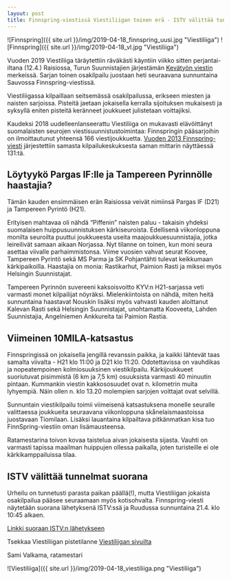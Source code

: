 ```yaml
---
layout: post
title: Finnspring-viestissä Viestiliigan toinen erä - ISTV välittää tunnelmat suorana
---
```


![Finnspring]({{ site.url }}/img/2019-04-18_finnspring_uusi.jpg "Viestiliiga") ![Finnspring]({{ site.url }}/img/2019-04-18_vl.jpg "Viestiliiga")

Vuoden 2019 Viestiliiga täräytettiin räväkästi käyntiin viikko sitten perjantai-iltana (12.4.) Raisiossa, Turun Suunnistajien järjestämän [Kevätyön viestin](https://tus.fi/kyv2019) merkeissä. Sarjan toinen osakilpailu juostaan heti seuraavana sunnuntaina Sauvossa Finnspring-viestissä.

Viestiliigassa kilpaillaan seitsemässä osakilpailussa, erikseen miesten ja naisten sarjoissa. Pisteitä jaetaan jokaisella kerralla sijoituksen mukaisesti ja syksyllä eniten pisteitä keränneet joukkueet julistetaan voittajiksi.

Kaudeksi 2018 uudelleenlanseerattu Viestiliiga on mukavasti elävöittänyt suomalaisten seurojen viestisuunnistustoimintaa: Finnspringin pääsarjoihin on ilmoittautunut yhteensä 166 viestijoukkuetta. [Vuoden 2013 Finnspring-viesti](http://www.paimionrasti.fi/kilpailut/13/finnspring/) järjestettiin samasta kilpailukeskuksesta saman mittarin näyttäessä 131:tä.

## Löytyykö Pargas IF:lle ja Tampereen Pyrinnölle haastajia?

Tämän kauden ensimmäisen erän Raisiossa veivät nimiinsä Pargas IF (D21) ja Tampereen Pyrintö (H21).

Erityisen mahtavaa oli nähdä “Piffenin” naisten paluu - takaisin yhdeksi suomalaisen huippusuunnistuksen kärkiseuroista. 
Edellisenä viikonloppuna monilta seuroilta puuttui joukkueesta useita maajoukkuesuunnistajia, jotka leireilivät samaan aikaan Norjassa. Nyt tilanne on toinen, kun moni seura asettaa viivalle parhaimmistonsa.
Viime vuosien vahvat seurat Koovee, Tampereen Pyrintö sekä MS Parma ja SK Pohjantähti tulevat keikkumaan kärkipaikoilla. Haastajia on monia: Rastikarhut, Paimion Rasti ja miksei myös Helsingin Suunnistajat.

Tampereen Pyrinnön suvereeni kaksoisvoitto KYV:n H21-sarjassa veti varmasti monet kilpailijat nöyräksi. 
Mielenkiintoista on nähdä, miten heitä sunnuntaina haastavat Nouskin lisäksi myös vahvasti kauden aloittanut Kalevan Rasti sekä Helsingin Suunnistajat, unohtamatta Kooveeta, Lahden Suunnistajia, Angelniemen Ankkureita tai Paimion Rastia.

## Viimeinen 10MILA-katsastus

Finnspringissä on jokaisella jengillä revanssin paikka, ja kaikki lähtevät taas samalta viivalta - H21 klo 11:00 ja D21 klo 11:20. 
Odotettavissa on vauhdikas ja nopeatempoinen kolmiosuuksinen viestikilpailu. Kärkijoukkueet suoriutuvat pisimmistä (6 km ja 7,5 km) osuuksista varmasti 40 minuutin pintaan. Kummankin viestin kakkososuudet ovat n. kilometrin muita lyhyempiä.
Näin ollen n. klo 13.20 molempien sarjojen voittajat ovat selvillä.

Sunnuntain viestikilpailu toimii viimeisenä katsastuksena monelle seuralle valittaessa joukkueita seuraavana viikonloppuna skånelaismaastoissa juostavaan Tiomilaan. Lisäksi lauantaina kilpailtava pitkänmatkan kisa tuo FinnSpring-viestiin oman lisämausteensa.

Ratamestarina toivon kovaa taistelua aivan jokaisesta sijasta. Vauhti on varmasti tapissa maailman huippujen ollessa paikalla, joten turisteille ei ole kärkikamppailuissa tilaa.

## ISTV välittää tunnelmat suorana

Urheilu on tunnetusti parasta paikan päällä(!), mutta Viestiliigan jokaista osakilpailua pääsee seuraamaan myös kotisohvalta. 
Finnspring-viesti näytetään suorana lähetyksenä ISTV:ssä ja Ruudussa sunnuntaina 21.4. klo 10:45 alkaen.

[Linkki suoraan ISTV:n lähetykseen](https://www.is.fi/muutlajit/art-2000006073763.html)

Tsekkaa Viestiliigan pistetilanne [Viestiliigan sivuilta](http://www.suunnistus.net/viestiliiga/)
  
    
Sami Valkama, ratamestari


![Viestiliiga]({{ site.url }}/img/2019-04-18_viestiliiga.png "Viestiliiga")
